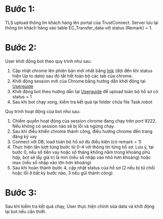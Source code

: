 # Bước 1:

TLS upload thông tin khách hàng lên portal của TrustConnect. Server lưu lại thông tin khách hàng vào table EC_Transfer_data với status (Remark) = 1.

# Bước 2:

User khởi động bot theo quy trình như sau:

1. Cập nhật chrome lên phiên bản mới nhất bằng [link](chrome://settings/help) (đợi đến khi status hiện Up to date) sau đó tắt hết toàn bộ các tab của chrome.
2. Khởi động session mới của Chrome bằng hướng dẫn khởi động tại [Userguide](UserGuide.md)
3. Khởi động bot theo hướng dẫn tại [Userguide](UserGuide.md) để upload toàn bộ hồ sơ có status = 1
4. Sau khi bot chạy xong, kiểm tra kết quả tại folder chứa file Task.robot

Quy trình hoạt động của bot như sau:

1. Chiếm quyền hoạt động của session chrome đang chạy trên port 9222. Nếu không có session nào sẽ bị lỗi và ngừng chạy.
2. Sau khi điều khiển chrome thành công, điều hướng chrome đến trang đăng ký vay
3. Connect với DB, load toàn bộ hồ sơ đủ điều kiện (có remark = 1)
4. Thực hiện lần lượt từng bước từ 0-4 với thông tin từng hồ sơ. Lưu ý, tại bước 0, nếu số tiền vay hoặc số tháng không nằm trong khoảng phù hợp, bot sẽ lấy giá trị là min (nếu số nhập vào nhỏ hơn khoảng) hoặc max (nếu số nhập vào lớn hơn khoảng)
5. Sau khi hoàn thành bước 4, cập nhật status của hồ sơ (2 nếu bị từ chối hoặc lỗi ở bất kỳ bước nào, 3 nếu gửi thành công)

# Bước 3:

Sau khi kiểm tra kết quả chạy, User thực hiện chỉnh sửa data và khởi động lại bot nếu cần thiết.
